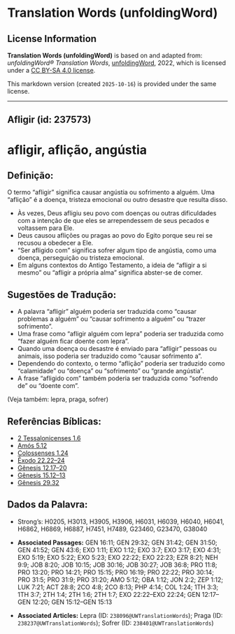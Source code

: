 # Translation Words (unfoldingWord)

## License Information

**Translation Words (unfoldingWord)** is based on and adapted from: _unfoldingWord® Translation Words_, [unfoldingWord](https://unfoldingword.org/utw), 2022, which is licensed under a [CC BY-SA 4.0 license](https://creativecommons.org/licenses/by-sa/4.0/legalcode.en).

This markdown version (created `2025-10-16`) is provided under the same license.



--------------------------------

## Afligir (id: 237573)

afligir, aflição, angústia
==========================

Definição:
----------

O termo “afligir” significa causar angústia ou sofrimento a alguém. Uma “aflição” é a doença, tristeza emocional ou outro desastre que resulta disso.

* Às vezes, Deus afligiu seu povo com doenças ou outras dificuldades com a intenção de que eles se arrependessem de seus pecados e voltassem para Ele.
* Deus causou aflições ou pragas ao povo do Egito porque seu rei se recusou a obedecer a Ele.
* “Ser afligido com” significa sofrer algum tipo de angústia, como uma doença, perseguição ou tristeza emocional.
* Em alguns contextos do Antigo Testamento, a ideia de “afligir a si mesmo” ou “afligir a própria alma” significa abster\-se de comer.

Sugestões de Tradução:
----------------------

* A palavra “afligir” alguém poderia ser traduzida como “causar problemas a alguém” ou “causar sofrimento a alguém” ou “trazer sofrimento”.
* Uma frase como “afligir alguém com lepra” poderia ser traduzida como “fazer alguém ficar doente com lepra”.
* Quando uma doença ou desastre é enviado para “afligir” pessoas ou animais, isso poderia ser traduzido como “causar sofrimento a”.
* Dependendo do contexto, o termo “aflição” poderia ser traduzido como “calamidade” ou “doença” ou “sofrimento” ou “grande angústia”.
* A frase “afligido com” também poderia ser traduzida como “sofrendo de” ou “doente com”.

(Veja também: lepra, praga, sofrer)

Referências Bíblicas:
---------------------

* [2 Tessalonicenses 1\.6](https://ref.ly/2Thess1:6)
* [Amós 5\.12](https://ref.ly/Amos5:12)
* [Colossenses 1\.24](https://ref.ly/Col1:24)
* [Êxodo 22\.22–24](https://ref.ly/Exod22:22-Exod22:24)
* [Gênesis 12\.17–20](https://ref.ly/Gen12:17-Gen12:20)
* [Gênesis 15\.12–13](https://ref.ly/Gen15:12-Gen15:13)
* [Gênesis 29\.32](https://ref.ly/Gen29:32)

Dados da Palavra:
-----------------

* Strong’s: H0205, H3013, H3905, H3906, H6031, H6039, H6040, H6041, H6862, H6869, H6887, H7451, H7489, G23460, G23470, G38040

* **Associated Passages:** GEN 16:11; GEN 29:32; GEN 31:42; GEN 31:50; GEN 41:52; GEN 43:6; EXO 1:11; EXO 1:12; EXO 3:7; EXO 3:17; EXO 4:31; EXO 5:19; EXO 5:22; EXO 5:23; EXO 22:22; EXO 22:23; EZR 8:21; NEH 9:9; JOB 8:20; JOB 10:15; JOB 30:16; JOB 30:27; JOB 36:8; PRO 11:8; PRO 13:20; PRO 14:21; PRO 15:15; PRO 16:19; PRO 22:22; PRO 30:14; PRO 31:5; PRO 31:9; PRO 31:20; AMO 5:12; OBA 1:12; JON 2:2; ZEP 1:12; LUK 7:21; ACT 28:8; 2CO 4:8; 2CO 8:13; PHP 4:14; COL 1:24; 1TH 3:3; 1TH 3:7; 2TH 1:4; 2TH 1:6; 2TH 1:7; EXO 22:22–EXO 22:24; GEN 12:17–GEN 12:20; GEN 15:12–GEN 15:13
* **Associated Articles:** Lepra (ID: `238096@UWTranslationWords`); Praga (ID: `238237@UWTranslationWords`); Sofrer (ID: `238401@UWTranslationWords`)

